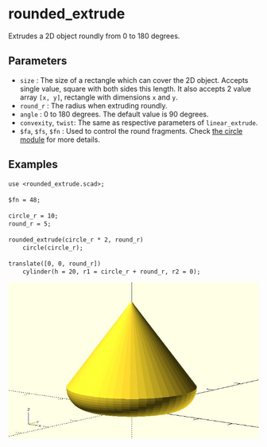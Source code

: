 # rounded_extrude

Extrudes a 2D object roundly from 0 to 180 degrees. 

## Parameters

- `size` : The size of a rectangle which can cover the 2D object. Accepts single value, square with both sides this length. It also accepts 2 value array `[x, y]`, rectangle with dimensions `x` and `y`.
- `round_r` : The radius when extruding roundly.
- `angle` : 0 to 180 degrees. The default value is 90 degrees. 
- `convexity`, `twist`: The same as respective parameters of `linear_extrude`.
- `$fa`, `$fs`, `$fn` : Used to control the round fragments. Check [the circle module](https://en.wikibooks.org/wiki/OpenSCAD_User_Manual/Using_the_2D_Subsystem#circle) for more details.

## Examples

	use <rounded_extrude.scad>;

	$fn = 48;

	circle_r = 10;
	round_r = 5;

	rounded_extrude(circle_r * 2, round_r) 
		circle(circle_r);
		
	translate([0, 0, round_r]) 
		cylinder(h = 20, r1 = circle_r + round_r, r2 = 0);

![rounded_extrude](images/lib3x-rounded_extrude-1.JPG)
